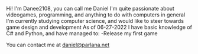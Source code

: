Hi! I'm Danee2108, you can call me Daniel
I'm quite passionate about videogames, programming, and anything to do with computers in general
I'm currently studying computer science, and would like to steer towards game design and development
As of 06-27-2022 I have basic knowledge of C# and Python, and have managed to:
-Release my first game

You can contact me at daniel@parlana.net
